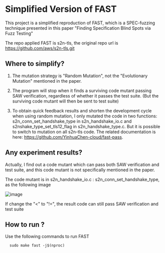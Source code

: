 # Simplified Version of FAST

This project is a simplified reproduction of FAST, which is a SPEC-fuzzing technique presented in this paper "Finding Specification Blind Spots via Fuzz Testing"

The repo applied FAST is s2n-tls, the original repo url is https://github.com/aws/s2n-tls.git

## Where to simplify?

1. The mutation strategy is "Random Mutation", not the "Evolutionary Mutation" mentioned in the paper.

2. The program will stop when it finds a surviving code mutant passing SAW verification, regardless of whether it passes the test suite. (But the surviving code mutant will then be sent to test suite)

3. To obtain quick feedback results and shorten the development cycle when using random mutation, I only mutated the code in two functions: s2n_conn_set_handshake_type in s2n_handshake_io.c and s2nshake_type_set_tls12_flag in s2n_handshake_type.c. But it is possible to switch to mutation on all s2n-tls code. The related documentation is here: https://github.com/YinhuaChen-cloud/fast-pass.

## Any experiment results?

Actually, I find out a code mutant which can pass both SAW verification and test suite, and this code mutant is not specifically mentioned in the paper.

The code mutant is in s2n_handshake_io.c : s2n_conn_set_handshake_type, as the following image

![image](https://github.com/YinhuaChen-cloud/fast/assets/57990071/79ebdf8c-f035-48cb-b813-ad16a6e41012)

If change the "<" to "!=", the result code can still pass SAW verification and test suite

## How to run ?

Use the following commands to run FAST
```
  sudo make fast -j$(nproc)
```



